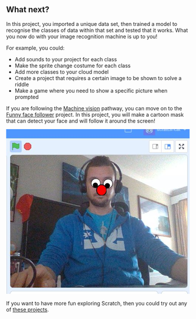 ## What next?
In this project, you imported a unique data set, then trained a model to recognise the classes of data within that set and tested that it works. What you now do with your image recognition machine is up to you!

For example, you could:
- Add sounds to your project for each class
- Make the sprite change costume for each class
- Add more classes to your cloud model
- Create a project that requires a certain image to be shown to solve a riddle
- Make a game where you need to show a specific picture when prompted

If you are following the [Machine vision](https://projects.raspberrypi.org/en/raspberrypi/machine-vision) pathway, you can move on to the [Funny face follower](https://projects.raspberrypi.org/en/projects/funny-face-follower) project. In this project, you will make a cartoon mask that can detect your face and will follow it around the screen!

![ProjectName project](images/projectname-project.png)


If you want to have more fun exploring Scratch, then you could try out any of [these projects](https://projects.raspberrypi.org/en/projects?software%5B%5D=scratch&curriculum%5B%5D=%201).
